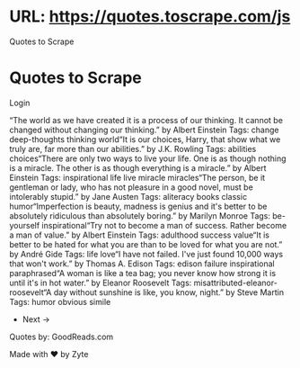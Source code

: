 # URL: https://quotes.toscrape.com/js



Quotes to Scrape



Quotes to Scrape
================


Login




“The world as we have created it is a process of our thinking. It cannot be changed without changing our thinking.” by Albert Einstein Tags: change deep-thoughts thinking world“It is our choices, Harry, that show what we truly are, far more than our abilities.” by J.K. Rowling Tags: abilities choices“There are only two ways to live your life. One is as though nothing is a miracle. The other is as though everything is a miracle.” by Albert Einstein Tags: inspirational life live miracle miracles“The person, be it gentleman or lady, who has not pleasure in a good novel, must be intolerably stupid.” by Jane Austen Tags: aliteracy books classic humor“Imperfection is beauty, madness is genius and it's better to be absolutely ridiculous than absolutely boring.” by Marilyn Monroe Tags: be-yourself inspirational“Try not to become a man of success. Rather become a man of value.” by Albert Einstein Tags: adulthood success value“It is better to be hated for what you are than to be loved for what you are not.” by André Gide Tags: life love“I have not failed. I've just found 10,000 ways that won't work.” by Thomas A. Edison Tags: edison failure inspirational paraphrased“A woman is like a tea bag; you never know how strong it is until it's in hot water.” by Eleanor Roosevelt Tags: misattributed-eleanor-roosevelt“A day without sunshine is like, you know, night.” by Steve Martin Tags: humor obvious simile

* Next →


Quotes by: GoodReads.com

Made with ❤  by Zyte




